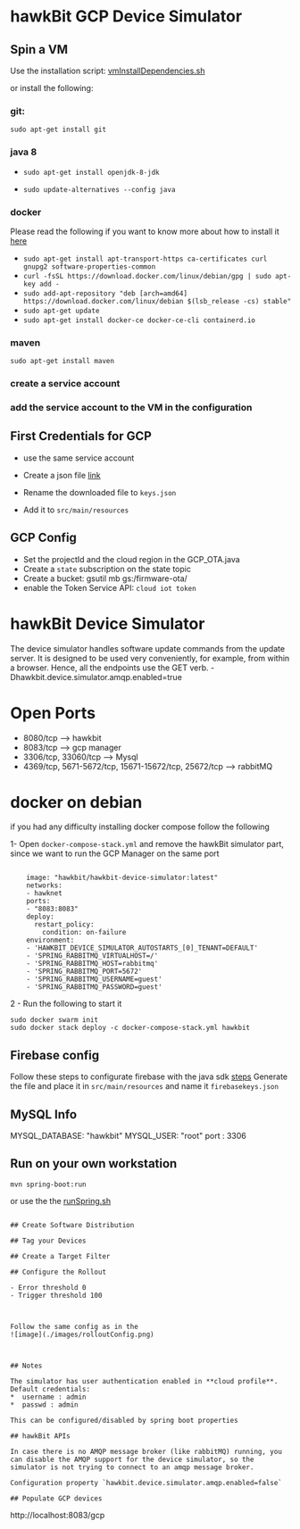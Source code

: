 # hawkBit GCP Device Simulator


## Spin a VM

Use the installation script: [vmInstallDependencies.sh](./vmInstallDependencies.sh)

or 
install the following:
### git:
`sudo apt-get install git`

### java 8

- `sudo apt-get install openjdk-8-jdk`

- `sudo update-alternatives --config java`

### docker

Please read the following if you want to know more about how to install it [here](https://docs.docker.com/install/linux/docker-ce/debian/)

- `sudo apt-get install apt-transport-https ca-certificates curl gnupg2 software-properties-common`
- `curl -fsSL https://download.docker.com/linux/debian/gpg | sudo apt-key add -`
- `sudo add-apt-repository "deb [arch=amd64] https://download.docker.com/linux/debian $(lsb_release -cs) stable"`
- `sudo apt-get update`
- `sudo apt-get install docker-ce docker-ce-cli containerd.io`
    
### maven

`sudo apt-get install maven`

### create a service account
### add the service account to the VM in the configuration 

## First Credentials for GCP
- use the same service account
- Create a json file [link](https://docs.cloudendure.com/Content/Generating_and_Using_Your_Credentials/Working_with_GCP_Credentials/Generating_the_Required_GCP_Credentials/Generating_the_Required_GCP_Credentials.htm)

- Rename the downloaded file to `keys.json`

- Add it to `src/main/resources`


## GCP Config

- Set the projectId and the cloud region in the GCP_OTA.java
- Create a `state` subscription on the state topic
- Create a bucket: gsutil mb gs:/firmware-ota/
- enable the Token Service API: `cloud iot token`


# hawkBit Device Simulator

The device simulator handles software update commands from the update server. It is designed to be used very conveniently, 
for example, from within a browser. Hence, all the endpoints use the GET verb.
-Dhawkbit.device.simulator.amqp.enabled=true

# Open Ports

- 8080/tcp —> hawkbit   
- 8083/tcp —> gcp manager
- 3306/tcp, 33060/tcp  —> Mysql
- 4369/tcp, 5671-5672/tcp, 15671-15672/tcp, 25672/tcp  —> rabbitMQ

# docker on debian

if you had any difficulty installing docker compose follow the following

1- Open `docker-compose-stack.yml` and remove the hawkBit simulator part, since we want to run the GCP Manager on the same port
```
  
    image: "hawkbit/hawkbit-device-simulator:latest"
    networks:
    - hawknet
    ports:
    - "8083:8083"
    deploy:
      restart_policy:
        condition: on-failure
    environment:
    - 'HAWKBIT_DEVICE_SIMULATOR_AUTOSTARTS_[0]_TENANT=DEFAULT'
    - 'SPRING_RABBITMQ_VIRTUALHOST=/'
    - 'SPRING_RABBITMQ_HOST=rabbitmq'
    - 'SPRING_RABBITMQ_PORT=5672'
    - 'SPRING_RABBITMQ_USERNAME=guest'
    - 'SPRING_RABBITMQ_PASSWORD=guest'
```

2 - Run the following to start it
```
sudo docker swarm init
sudo docker stack deploy -c docker-compose-stack.yml hawkbit
```


## Firebase config
Follow these steps to configurate firebase with the java sdk [steps](https://firebase.google.com/docs/admin/setup)
Generate the file and place it in `src/main/resources` and name it `firebasekeys.json`

## MySQL Info
  MYSQL_DATABASE: "hawkbit"
      MYSQL_USER: "root"
      port : 3306

## Run on your own workstation
```
mvn spring-boot:run
```
or use the the [runSpring.sh](./runSpring.sh)
```

## Create Software Distribution

## Tag your Devices

## Create a Target Filter

## Configure the Rollout

- Error threshold 0
- Trigger threshold 100



Follow the same config as in the 
![image](./images/rolloutConfig.png)



## Notes

The simulator has user authentication enabled in **cloud profile**. Default credentials:
*  username : admin
*  passwd : admin

This can be configured/disabled by spring boot properties

## hawkBit APIs

In case there is no AMQP message broker (like rabbitMQ) running, you can disable the AMQP support for the device simulator, so the simulator is not trying to connect to an amqp message broker.

Configuration property `hawkbit.device.simulator.amqp.enabled=false`

## Populate GCP devices
```
http://localhost:8083/gcp
```